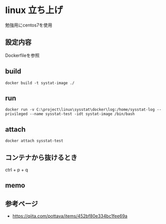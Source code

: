 # linux 立ち上げ
 勉強用にcentos7を使用

## 設定内容
 Dockerfileを参照

## build
`docker build -t systat-image ./`

## run
`docker run -v C:\project\linux\sysstat\docker\log:/home/sysstat-log --privileged --name sysstat-test -idt systat-image /bin/bash`

## attach
`docker attach sysstat-test`

## コンテナから抜けるとき
ctrl + p + q

## memo

## 参考ページ
* https://qiita.com/pottava/items/452bf80e334bc1fee69a